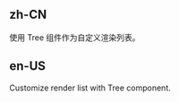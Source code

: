 ## zh-CN

使用 Tree 组件作为自定义渲染列表。

## en-US

Customize render list with Tree component.

<style>
.tree-transfer .ant-transfer-list:first-child {
  flex: none;
  width: 50%;
}
</style>
